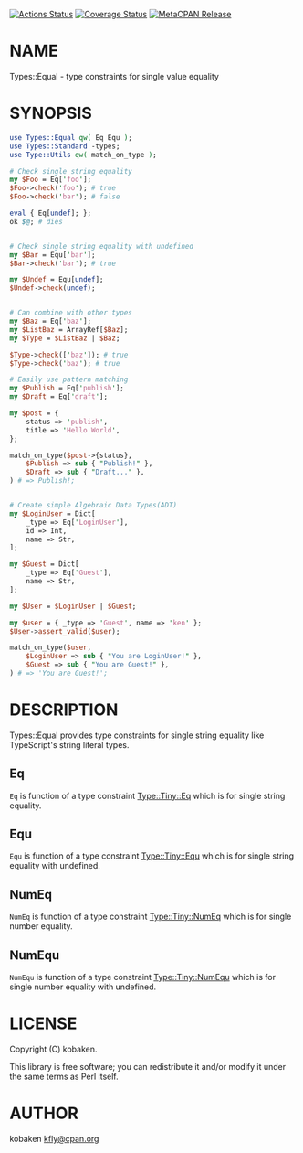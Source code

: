 [![Actions Status](https://github.com/kfly8/Type-Equal/actions/workflows/test.yml/badge.svg)](https://github.com/kfly8/Type-Equal/actions) [![Coverage Status](https://img.shields.io/coveralls/kfly8/Type-Equal/main.svg?style=flat)](https://coveralls.io/r/kfly8/Type-Equal?branch=main) [![MetaCPAN Release](https://badge.fury.io/pl/Types-Equal.svg)](https://metacpan.org/release/Types-Equal)
# NAME

Types::Equal - type constraints for single value equality

# SYNOPSIS

```perl
use Types::Equal qw( Eq Equ );
use Types::Standard -types;
use Type::Utils qw( match_on_type );

# Check single string equality
my $Foo = Eq['foo'];
$Foo->check('foo'); # true
$Foo->check('bar'); # false

eval { Eq[undef]; };
ok $@; # dies


# Check single string equality with undefined
my $Bar = Equ['bar'];
$Bar->check('bar'); # true

my $Undef = Equ[undef];
$Undef->check(undef);


# Can combine with other types
my $Baz = Eq['baz'];
my $ListBaz = ArrayRef[$Baz];
my $Type = $ListBaz | $Baz;

$Type->check(['baz']); # true
$Type->check('baz'); # true

# Easily use pattern matching
my $Publish = Eq['publish'];
my $Draft = Eq['draft'];

my $post = {
    status => 'publish',
    title => 'Hello World',
};

match_on_type($post->{status},
    $Publish => sub { "Publish!" },
    $Draft => sub { "Draft..." },
) # => Publish!;


# Create simple Algebraic Data Types(ADT)
my $LoginUser = Dict[
    _type => Eq['LoginUser'],
    id => Int,
    name => Str,
];

my $Guest = Dict[
    _type => Eq['Guest'],
    name => Str,
];

my $User = $LoginUser | $Guest;

my $user = { _type => 'Guest', name => 'ken' };
$User->assert_valid($user);

match_on_type($user,
    $LoginUser => sub { "You are LoginUser!" },
    $Guest => sub { "You are Guest!" },
) # => 'You are Guest!';
```

# DESCRIPTION

Types::Equal provides type constraints for single string equality like TypeScript's string literal types.

## Eq

`Eq` is function of a type constraint [Type::Tiny::Eq](https://metacpan.org/pod/Type%3A%3ATiny%3A%3AEq) which is for single string equality.

## Equ

`Equ` is function of a type constraint [Type::Tiny::Equ](https://metacpan.org/pod/Type%3A%3ATiny%3A%3AEqu) which is for single string equality with undefined.

## NumEq

`NumEq` is function of a type constraint [Type::Tiny::NumEq](https://metacpan.org/pod/Type%3A%3ATiny%3A%3ANumEq) which is for single number equality.

## NumEqu

`NumEqu` is function of a type constraint [Type::Tiny::NumEqu](https://metacpan.org/pod/Type%3A%3ATiny%3A%3ANumEqu) which is for single number equality with undefined.

# LICENSE

Copyright (C) kobaken.

This library is free software; you can redistribute it and/or modify
it under the same terms as Perl itself.

# AUTHOR

kobaken <kfly@cpan.org>
